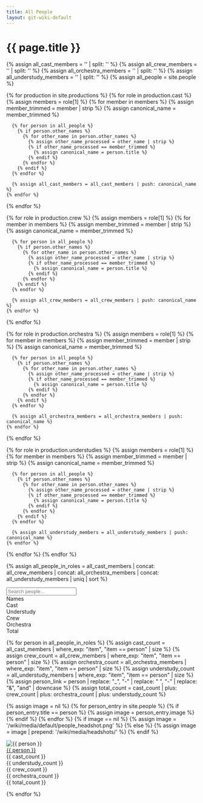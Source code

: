 ```yaml
---
title: All People
layout: git-wiki-default
---
```


<div class="container-lg">
  <h1>{{ page.title }}</h1>

{% assign all_cast_members = '' | split: '' %}
{% assign all_crew_members = '' | split: '' %}
{% assign all_orchestra_members = '' | split: '' %}
{% assign all_understudy_members = '' | split: '' %}
{% assign all_people = site.people %}

{% for production in site.productions %}
{% for role in production.cast %}
{% assign members = role[1] %}
{% for member in members %}
{% assign member_trimmed = member | strip %}
{% assign canonical_name = member_trimmed %}

      {% for person in all_people %}
        {% if person.other_names %}
          {% for other_name in person.other_names %}
            {% assign other_name_processed = other_name | strip %}
            {% if other_name_processed == member_trimmed %}
              {% assign canonical_name = person.title %}
            {% endif %}
          {% endfor %}
        {% endif %}
      {% endfor %}

      {% assign all_cast_members = all_cast_members | push: canonical_name %}
    {% endfor %}

{% endfor %}

{% for role in production.crew %}
{% assign members = role[1] %}
{% for member in members %}
{% assign member_trimmed = member | strip %}
{% assign canonical_name = member_trimmed %}

      {% for person in all_people %}
        {% if person.other_names %}
          {% for other_name in person.other_names %}
            {% assign other_name_processed = other_name | strip %}
            {% if other_name_processed == member_trimmed %}
              {% assign canonical_name = person.title %}
            {% endif %}
          {% endfor %}
        {% endif %}
      {% endfor %}

      {% assign all_crew_members = all_crew_members | push: canonical_name %}
    {% endfor %}

{% endfor %}

{% for role in production.orchestra %}
{% assign members = role[1] %}
{% for member in members %}
{% assign member_trimmed = member | strip %}
{% assign canonical_name = member_trimmed %}

      {% for person in all_people %}
        {% if person.other_names %}
          {% for other_name in person.other_names %}
            {% assign other_name_processed = other_name | strip %}
            {% if other_name_processed == member_trimmed %}
              {% assign canonical_name = person.title %}
            {% endif %}
          {% endfor %}
        {% endif %}
      {% endfor %}

      {% assign all_orchestra_members = all_orchestra_members | push: canonical_name %}
    {% endfor %}

{% endfor %}

{% for role in production.understudies %}
{% assign members = role[1] %}
{% for member in members %}
{% assign member_trimmed = member | strip %}
{% assign canonical_name = member_trimmed %}

      {% for person in all_people %}
        {% if person.other_names %}
          {% for other_name in person.other_names %}
            {% assign other_name_processed = other_name | strip %}
            {% if other_name_processed == member_trimmed %}
              {% assign canonical_name = person.title %}
            {% endif %}
          {% endfor %}
        {% endif %}
      {% endfor %}

      {% assign all_understudy_members = all_understudy_members | push: canonical_name %}
    {% endfor %}

{% endfor %}
{% endfor %}

{% assign all_people_in_roles = all_cast_members | concat: all_crew_members | concat: all_orchestra_members | concat: all_understudy_members | uniq | sort %}

<!-- Filter input -->
<input class="form-control mb-3" id="peopleFilter" type="text" placeholder="Search people...">

<!-- Sticky header for desktop and tablet -->
<div class="row mb-2 peopleheader align-items-center p-2 position-sticky top-0 bg-white d-none d-lg-flex">
  <div class="col-lg-2 col-2 headshots"></div>
  <div class="col-lg-4 col-4 people_name">
    Names
  </div>
  <div class="col-lg-4 col-4">
    <div class="row">
      <div class="col-lg-3 col-3">Cast</div>
      <div class="col-lg-3 col-3">Understudy</div>
      <div class="col-lg-3 col-3">Crew</div>
      <div class="col-lg-3 col-3">Orchestra</div>
    </div>
  </div>
  <div class="col-lg-2 col-2">Total</div>
</div>

{% for person in all_people_in_roles %}
{% assign cast_count = all_cast_members | where_exp: "item", "item == person" | size %}
{% assign crew_count = all_crew_members | where_exp: "item", "item == person" | size %}
{% assign orchestra_count = all_orchestra_members | where_exp: "item", "item == person" | size %}
{% assign understudy_count = all_understudy_members | where_exp: "item", "item == person" | size %}
{% assign person_link = person | replace: "_", "-" | replace: " ", "-" | replace: "&", "and" | downcase %}
{% assign total_count = cast_count | plus: crew_count | plus: orchestra_count | plus: understudy_count %}

{% assign image = nil %}
{% for person_entry in site.people %}
  {% if person_entry.title == person %}
    {% assign image = person_entry.image %}
  {% endif %}
{% endfor %}
{% if image == nil %}
  {% assign image = '/wiki/media/default/people_headshot.png' %}
{% else %}
  {% assign image = image | prepend: '/wiki/media/headshots/' %}
{% endif %}
  <div class="row mb-2 people align-items-center p-2">
    <div class="col-lg-2 col-2 headshots">
      <img src="{{ image }}" alt="{{ person }}" class="img-fluid">
    </div>
    <div class="col-lg-4 col-8 people_name">
      <a href="/people/{{ person_link  | replace: ".", "" }}">{{ person }}</a>
    </div>
    <div class="col-lg-4 col-4 d-none d-lg-block">
      <div class="row">
        <div class="col-lg-3 col-3">{{ cast_count }}</div>
        <div class="col-lg-3 col-3">{{ understudy_count }}</div>
        <div class="col-lg-3 col-3">{{ crew_count }}</div>
        <div class="col-lg-3 col-3">{{ orchestra_count }}</div>
      </div>
    </div>
    <div class="col-lg-2 d-none d-lg-flex">{{ total_count }}</div>
  </div>

{% endfor %}

</div>

<script>
$(document).ready(function() {
  // Click event for people
  $(".people").click(function() {
    window.location = $(this).find("a").attr("href");
    return false;
  });

  // Filter function for people
  $("#peopleFilter").on("keyup", function() {
    var value = $(this).val().toLowerCase();
    $(".people").filter(function() {
      $(this).toggle($(this).find(".people_name a").text().toLowerCase().indexOf(value) > -1)
    });
  });
});
</script>